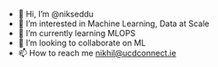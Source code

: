 - 👋 Hi, I’m @nikseddu
- 👀 I’m interested in Machine Learning, Data at Scale
- 🌱 I’m currently learning MLOPS
- 💞️ I’m looking to collaborate on ML
- 📫 How to reach me nikhil@ucdconnect.ie

<!---
nikseddu/nikseddu is a ✨ special ✨ repository because its `README.md` (this file) appears on your GitHub profile.
You can click the Preview link to take a look at your changes.
--->
